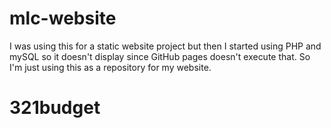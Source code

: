 # mlc-website

I was using this for a static website project but then I started using PHP and mySQL so it doesn't display since GitHub pages doesn't execute that. 
So I'm just using this as a repository for my website.
# 321budget
